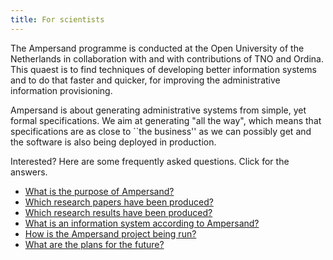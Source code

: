 ```yaml
---
title: For scientists
---
```

The Ampersand programme is conducted at the Open University of the Netherlands in collaboration with and with contributions of TNO and Ordina.
This quaest is to find techniques of developing better information systems and to do that faster and quicker, for improving the administrative information provisioning.

Ampersand is about generating administrative systems from simple, yet formal specifications.
We aim at generating "all the way", which means that specifications are as close to ``the business'' as we can possibly get and the software is also being deployed in production.

Interested? Here are some frequently asked questions. Click for the answers.
* [What is the purpose of Ampersand?](./1-interested-visitor.md#whyAmpersand)
* [Which research papers have been produced?](../research#Publications)
* [Which research results have been produced?](../research#Results)
* [What is an information system according to Ampersand?](../conceptual/theory.md)
* [How is the Ampersand project being run?](./1-interested-visitor.md#Governance)
* [What are the plans for the future?](../future-plans)
<!-- * [What is needed?] -->
<!-- * [Who are involved?] -->
